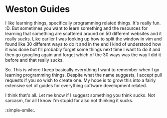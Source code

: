 # Weston Guides
I like learning things, specifically programming related things. It's really fun. :D. But sometimes you want to learn something and the resources for learning that something are scattered around on 50 different websites and it really sucks. Like earlier I was looking up how to split the window in vim and found like 30 different ways to do it and in the end I kind of understood how it was done but I'll probably forget some things next time I want to do it and then go googling again and forget which of the 30 ways was the way I did it before and that really sucks. 

So. This is where I keep basically everything I want to remember when I go learning programming things. Despite what the name suggests, I accept pull requests if you so wish to create one. My hope is to grow this into a fairly extensive set of guides for everything software development related. 

I think that's all. Let me know if I suggest something you think sucks. Not sarcasm, for all I know I'm stupid for also not thinking it sucks.

:simple-smile:.